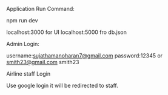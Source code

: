 Application Run Command:

npm run dev

localhost:3000 for UI
localhost:5000 fro db.json

Admin Login:

username:sujathamanoharan7@gmail.com
password:12345
or
smith23@gmail.com
smith23

Airline staff Login

Use google login it will be redirected to staff.
